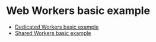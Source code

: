 # Web Workers basic example

- [Dedicated Workers basic example](https://swiftwind0405.github.io/web-workers/index1.html)
- [Shared Workers basic example](https://swiftwind0405.github.io/web-workers/index2.html)
